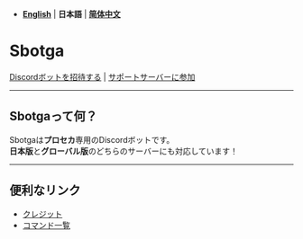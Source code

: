 - [**English**](README.md) | **日本語** | [**简体中文**](README_ZH.md)

# **Sbotga**

[Discordボットを招待する](https://discord.com/oauth2/authorize?client_id=1322253224799109281) | [サポートサーバーに参加](https://discord.gg/JKANSRGPNW)

---

## **Sbotgaって何？**
Sbotgaは**プロセカ**専用のDiscordボットです。  
**日本版**と**グローバル版**のどちらのサーバーにも対応しています！

---

## **便利なリンク**
- [クレジット](jp/CREDITS.md)
- [コマンド一覧](jp/COMMANDS.md)

